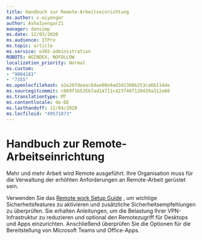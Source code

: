 ```yaml
---
title: Handbuch zur Remote-Arbeitseinrichtung
ms.author: v-aiyengar
author: AshaIyengar21
manager: dansimp
ms.date: 12/03/2020
ms.audience: ITPro
ms.topic: article
ms.service: o365-administration
ROBOTS: NOINDEX, NOFOLLOW
localization_priority: Normal
ms.custom:
- "9004181"
- "7355"
ms.openlocfilehash: a1e26fdeeac6dae00e9ad3d1308b253ca6b114de
ms.sourcegitcommit: c069f1b53567ad14711c423740f120439a312a60
ms.translationtype: MT
ms.contentlocale: de-DE
ms.lasthandoff: 12/04/2020
ms.locfileid: "49571873"
---
```

# <a name="remote-work-setup-guide"></a>Handbuch zur Remote-Arbeitseinrichtung

Mehr und mehr Arbeit wird Remote ausgeführt. Ihre Organisation muss für die Verwaltung der erhöhten Anforderungen an Remote-Arbeit gerüstet sein.

Verwenden Sie das [Remote work Setup Guide](https://go.microsoft.com/fwlink/?linkid=2142062) , um wichtige Sicherheitsfeatures zu aktivieren und zusätzliche Sicherheitsempfehlungen zu überprüfen. Sie erhalten Anleitungen, um die Belastung Ihrer VPN-Infrastruktur zu reduzieren und optional den Remotezugriff für Desktops und Apps einzurichten. Anschließend überprüfen Sie die Optionen für die Bereitstellung von Microsoft Teams und Office-Apps.
